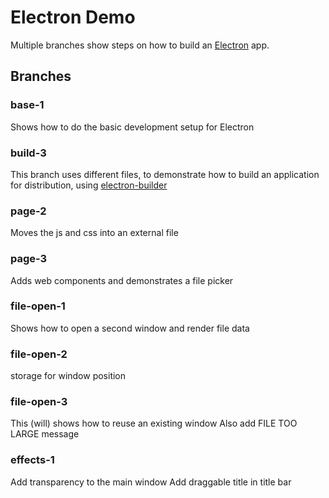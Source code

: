 # Electron Demo

Multiple branches show steps on how to build an [Electron](https://www.electronjs.org/docs) app.

## Branches

### base-1
Shows how to do the basic development setup for Electron

### build-3
This branch uses different files, to demonstrate how to build an application for distribution, using [electron-builder](https://www.electron.build/)

### page-2
Moves the js and css into an external file

### page-3
Adds web components and demonstrates a file picker

### file-open-1
Shows how to open a second window and render file data

### file-open-2
storage for window position

### file-open-3
This (will) shows how to reuse an existing window
Also add FILE TOO LARGE message

### effects-1
Add transparency to the main window
Add draggable
title in title bar
